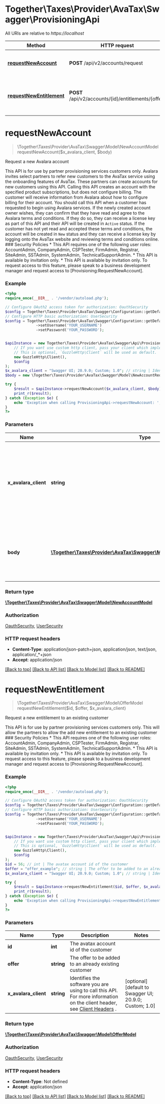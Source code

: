 # Together\Taxes\Provider\AvaTax\Swagger\ProvisioningApi

All URIs are relative to *https://localhost*

Method | HTTP request | Description
------------- | ------------- | -------------
[**requestNewAccount**](ProvisioningApi.md#requestNewAccount) | **POST** /api/v2/accounts/request | Request a new Avalara account
[**requestNewEntitlement**](ProvisioningApi.md#requestNewEntitlement) | **POST** /api/v2/accounts/{id}/entitlements/{offer} | Request a new entitilement to an existing customer


# **requestNewAccount**
> \Together\Taxes\Provider\AvaTax\Swagger\Model\NewAccountModel requestNewAccount($x_avalara_client, $body)

Request a new Avalara account

This API is for use by partner provisioning services customers only.                Avalara invites select partners to refer new customers to the AvaTax service using the onboarding features  of AvaTax.  These partners can create accounts for new customers using this API.                Calling this API creates an account with the specified product subscriptions, but does not configure billing.  The customer will receive information from Avalara about how to configure billing for their account.  You should call this API when a customer has requested to begin using Avalara services.                If the newly created account owner wishes, they can confirm that they have read and agree to the Avalara  terms and conditions.  If they do so, they can receive a license key as part of this API and their  API will be created in `Active` status.  If the customer has not yet read and accepted these terms and  conditions, the account will be created in `New` status and they can receive a license key by logging  onto the AvaTax website and reviewing terms and conditions online.  ### Security Policies  * This API requires one of the following user roles: AccountAdmin, CompanyAdmin, CSPTester, FirmAdmin, Registrar, SiteAdmin, SSTAdmin, SystemAdmin, TechnicalSupportAdmin. * This API is available by invitation only. * This API is available by invitation only.  To request access to this feature, please speak to a business development manager and request access to [Provisioning:RequestNewAccount].

### Example
```php
<?php
require_once(__DIR__ . '/vendor/autoload.php');

// Configure OAuth2 access token for authorization: OauthSecurity
$config = Together\Taxes\Provider\AvaTax\Swagger\Configuration::getDefaultConfiguration()->setAccessToken('YOUR_ACCESS_TOKEN');
// Configure HTTP basic authorization: UserSecurity
$config = Together\Taxes\Provider\AvaTax\Swagger\Configuration::getDefaultConfiguration()
              ->setUsername('YOUR_USERNAME')
              ->setPassword('YOUR_PASSWORD');


$apiInstance = new Together\Taxes\Provider\AvaTax\Swagger\Api\ProvisioningApi(
    // If you want use custom http client, pass your client which implements `GuzzleHttp\ClientInterface`.
    // This is optional, `GuzzleHttp\Client` will be used as default.
    new GuzzleHttp\Client(),
    $config
);
$x_avalara_client = "Swagger UI; 20.9.0; Custom; 1.0"; // string | Identifies the software you are using to call this API.  For more information on the client header, see [Client Headers](https://developer.avalara.com/avatax/client-headers/) .
$body = new \Together\Taxes\Provider\AvaTax\Swagger\Model\NewAccountRequestModel(); // \Together\Taxes\Provider\AvaTax\Swagger\Model\NewAccountRequestModel | Information about the account you wish to create and the selected product offerings.

try {
    $result = $apiInstance->requestNewAccount($x_avalara_client, $body);
    print_r($result);
} catch (Exception $e) {
    echo 'Exception when calling ProvisioningApi->requestNewAccount: ', $e->getMessage(), PHP_EOL;
}
?>
```

### Parameters

Name | Type | Description  | Notes
------------- | ------------- | ------------- | -------------
 **x_avalara_client** | **string**| Identifies the software you are using to call this API.  For more information on the client header, see [Client Headers](https://developer.avalara.com/avatax/client-headers/) . | [optional] [default to Swagger UI; 20.9.0; Custom; 1.0]
 **body** | [**\Together\Taxes\Provider\AvaTax\Swagger\Model\NewAccountRequestModel**](../Model/NewAccountRequestModel.md)| Information about the account you wish to create and the selected product offerings. | [optional]

### Return type

[**\Together\Taxes\Provider\AvaTax\Swagger\Model\NewAccountModel**](../Model/NewAccountModel.md)

### Authorization

[OauthSecurity](../../README.md#OauthSecurity), [UserSecurity](../../README.md#UserSecurity)

### HTTP request headers

 - **Content-Type**: application/json-patch+json, application/json, text/json, application/_*+json
 - **Accept**: application/json

[[Back to top]](#) [[Back to API list]](../../README.md#documentation-for-api-endpoints) [[Back to Model list]](../../README.md#documentation-for-models) [[Back to README]](../../README.md)

# **requestNewEntitlement**
> \Together\Taxes\Provider\AvaTax\Swagger\Model\OfferModel requestNewEntitlement($id, $offer, $x_avalara_client)

Request a new entitilement to an existing customer

This API is for use by partner provisioning services customers only. This will allow the partners to allow  the add new entitlement to an existing customer  ### Security Policies  * This API requires one of the following user roles: AccountAdmin, CompanyAdmin, CSPTester, FirmAdmin, Registrar, SiteAdmin, SSTAdmin, SystemAdmin, TechnicalSupportAdmin. * This API is available by invitation only. * This API is available by invitation only.  To request access to this feature, please speak to a business development manager and request access to [Provisioning:RequestNewAccount].

### Example
```php
<?php
require_once(__DIR__ . '/vendor/autoload.php');

// Configure OAuth2 access token for authorization: OauthSecurity
$config = Together\Taxes\Provider\AvaTax\Swagger\Configuration::getDefaultConfiguration()->setAccessToken('YOUR_ACCESS_TOKEN');
// Configure HTTP basic authorization: UserSecurity
$config = Together\Taxes\Provider\AvaTax\Swagger\Configuration::getDefaultConfiguration()
              ->setUsername('YOUR_USERNAME')
              ->setPassword('YOUR_PASSWORD');


$apiInstance = new Together\Taxes\Provider\AvaTax\Swagger\Api\ProvisioningApi(
    // If you want use custom http client, pass your client which implements `GuzzleHttp\ClientInterface`.
    // This is optional, `GuzzleHttp\Client` will be used as default.
    new GuzzleHttp\Client(),
    $config
);
$id = 56; // int | The avatax account id of the customer
$offer = "offer_example"; // string | The offer to be added to an already existing customer
$x_avalara_client = "Swagger UI; 20.9.0; Custom; 1.0"; // string | Identifies the software you are using to call this API.  For more information on the client header, see [Client Headers](https://developer.avalara.com/avatax/client-headers/) .

try {
    $result = $apiInstance->requestNewEntitlement($id, $offer, $x_avalara_client);
    print_r($result);
} catch (Exception $e) {
    echo 'Exception when calling ProvisioningApi->requestNewEntitlement: ', $e->getMessage(), PHP_EOL;
}
?>
```

### Parameters

Name | Type | Description  | Notes
------------- | ------------- | ------------- | -------------
 **id** | **int**| The avatax account id of the customer |
 **offer** | **string**| The offer to be added to an already existing customer |
 **x_avalara_client** | **string**| Identifies the software you are using to call this API.  For more information on the client header, see [Client Headers](https://developer.avalara.com/avatax/client-headers/) . | [optional] [default to Swagger UI; 20.9.0; Custom; 1.0]

### Return type

[**\Together\Taxes\Provider\AvaTax\Swagger\Model\OfferModel**](../Model/OfferModel.md)

### Authorization

[OauthSecurity](../../README.md#OauthSecurity), [UserSecurity](../../README.md#UserSecurity)

### HTTP request headers

 - **Content-Type**: Not defined
 - **Accept**: application/json

[[Back to top]](#) [[Back to API list]](../../README.md#documentation-for-api-endpoints) [[Back to Model list]](../../README.md#documentation-for-models) [[Back to README]](../../README.md)

